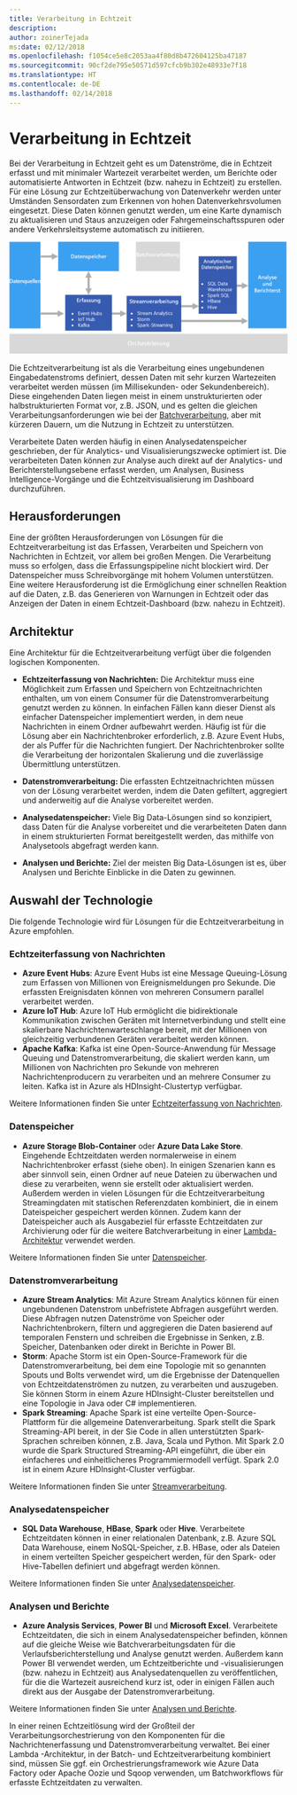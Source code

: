 ```yaml
---
title: Verarbeitung in Echtzeit
description: 
author: zoinerTejada
ms:date: 02/12/2018
ms.openlocfilehash: f1054ce5e8c2053aa4f80d8b472604125ba47187
ms.sourcegitcommit: 90cf2de795e50571d597cfcb9b302e48933e7f18
ms.translationtype: HT
ms.contentlocale: de-DE
ms.lasthandoff: 02/14/2018
---
```

# <a name="real-time-processing"></a>Verarbeitung in Echtzeit

Bei der Verarbeitung in Echtzeit geht es um Datenströme, die in Echtzeit erfasst und mit minimaler Wartezeit verarbeitet werden, um Berichte oder automatisierte Antworten in Echtzeit (bzw. nahezu in Echtzeit) zu erstellen. Für eine Lösung zur Echtzeitüberwachung von Datenverkehr werden unter Umständen Sensordaten zum Erkennen von hohen Datenverkehrsvolumen eingesetzt. Diese Daten können genutzt werden, um eine Karte dynamisch zu aktualisieren und Staus anzuzeigen oder Fahrgemeinschaftsspuren oder andere Verkehrsleitsysteme automatisch zu initiieren.

![](./images/real-time-pipeline.png)

Die Echtzeitverarbeitung ist als die Verarbeitung eines ungebundenen Eingabedatenstroms definiert, dessen Daten mit sehr kurzen Wartezeiten verarbeitet werden müssen (im Millisekunden- oder Sekundenbereich). Diese eingehenden Daten liegen meist in einem unstrukturierten oder halbstrukturierten Format vor, z.B. JSON, und es gelten die gleichen Verarbeitungsanforderungen wie bei der [Batchverarbeitung](./batch-processing.md), aber mit kürzeren Dauern, um die Nutzung in Echtzeit zu unterstützen.

Verarbeitete Daten werden häufig in einen Analysedatenspeicher geschrieben, der für Analytics- und Visualisierungszwecke optimiert ist. Die verarbeiteten Daten können zur Analyse auch direkt auf der Analytics- und Berichterstellungsebene erfasst werden, um Analysen, Business Intelligence-Vorgänge und die Echtzeitvisualisierung im Dashboard durchzuführen.

## <a name="challenges"></a>Herausforderungen

Eine der größten Herausforderungen von Lösungen für die Echtzeitverarbeitung ist das Erfassen, Verarbeiten und Speichern von Nachrichten in Echtzeit, vor allem bei großen Mengen. Die Verarbeitung muss so erfolgen, dass die Erfassungspipeline nicht blockiert wird. Der Datenspeicher muss Schreibvorgänge mit hohem Volumen unterstützen. Eine weitere Herausforderung ist die Ermöglichung einer schnellen Reaktion auf die Daten, z.B. das Generieren von Warnungen in Echtzeit oder das Anzeigen der Daten in einem Echtzeit-Dashboard (bzw. nahezu in Echtzeit).

## <a name="architecture"></a>Architektur

Eine Architektur für die Echtzeitverarbeitung verfügt über die folgenden logischen Komponenten.

- **Echtzeiterfassung von Nachrichten:** Die Architektur muss eine Möglichkeit zum Erfassen und Speichern von Echtzeitnachrichten enthalten, um von einem Consumer für die Datenstromverarbeitung genutzt werden zu können. In einfachen Fällen kann dieser Dienst als einfacher Datenspeicher implementiert werden, in dem neue Nachrichten in einem Ordner aufbewahrt werden. Häufig ist für die Lösung aber ein Nachrichtenbroker erforderlich, z.B. Azure Event Hubs, der als Puffer für die Nachrichten fungiert. Der Nachrichtenbroker sollte die Verarbeitung der horizontalen Skalierung und die zuverlässige Übermittlung unterstützen.

- **Datenstromverarbeitung:** Die erfassten Echtzeitnachrichten müssen von der Lösung verarbeitet werden, indem die Daten gefiltert, aggregiert und anderweitig auf die Analyse vorbereitet werden.

- **Analysedatenspeicher:** Viele Big Data-Lösungen sind so konzipiert, dass Daten für die Analyse vorbereitet und die verarbeiteten Daten dann in einem strukturierten Format bereitgestellt werden, das mithilfe von Analysetools abgefragt werden kann. 

- **Analysen und Berichte:** Ziel der meisten Big Data-Lösungen ist es, über Analysen und Berichte Einblicke in die Daten zu gewinnen. 

## <a name="technology-choices"></a>Auswahl der Technologie

Die folgende Technologie wird für Lösungen für die Echtzeitverarbeitung in Azure empfohlen.

### <a name="real-time-message-ingestion"></a>Echtzeiterfassung von Nachrichten

- **Azure Event Hubs**: Azure Event Hubs ist eine Message Queuing-Lösung zum Erfassen von Millionen von Ereignismeldungen pro Sekunde. Die erfassten Ereignisdaten können von mehreren Consumern parallel verarbeitet werden.
- **Azure IoT Hub**: Azure IoT Hub ermöglicht die bidirektionale Kommunikation zwischen Geräten mit Internetverbindung und stellt eine skalierbare Nachrichtenwarteschlange bereit, mit der Millionen von gleichzeitig verbundenen Geräten verarbeitet werden können.
- **Apache Kafka**: Kafka ist eine Open-Source-Anwendung für Message Queuing und Datenstromverarbeitung, die skaliert werden kann, um Millionen von Nachrichten pro Sekunde von mehreren Nachrichtenproducern zu verarbeiten und an mehrere Consumer zu leiten. Kafka ist in Azure als HDInsight-Clustertyp verfügbar.

Weitere Informationen finden Sie unter [Echtzeiterfassung von Nachrichten](../technology-choices/real-time-ingestion.md).

### <a name="data-storage"></a>Datenspeicher

- **Azure Storage Blob-Container** oder **Azure Data Lake Store**. Eingehende Echtzeitdaten werden normalerweise in einem Nachrichtenbroker erfasst (siehe oben). In einigen Szenarien kann es aber sinnvoll sein, einen Ordner auf neue Dateien zu überwachen und diese zu verarbeiten, wenn sie erstellt oder aktualisiert werden. Außerdem werden in vielen Lösungen für die Echtzeitverarbeitung Streamingdaten mit statischen Referenzdaten kombiniert, die in einem Dateispeicher gespeichert werden können. Zudem kann der Dateispeicher auch als Ausgabeziel für erfasste Echtzeitdaten zur Archivierung oder für die weitere Batchverarbeitung in einer [Lambda-Architektur](../concepts/big-data.md#lambda-architecture) verwendet werden.

Weitere Informationen finden Sie unter [Datenspeicher](../technology-choices/data-storage.md).

### <a name="stream-processing"></a>Datenstromverarbeitung

- **Azure Stream Analytics**: Mit Azure Stream Analytics können für einen ungebundenen Datenstrom unbefristete Abfragen ausgeführt werden. Diese Abfragen nutzen Datenströme von Speicher oder Nachrichtenbrokern, filtern und aggregieren die Daten basierend auf temporalen Fenstern und schreiben die Ergebnisse in Senken, z.B. Speicher, Datenbanken oder direkt in Berichte in Power BI.
- **Storm**: Apache Storm ist ein Open-Source-Framework für die Datenstromverarbeitung, bei dem eine Topologie mit so genannten Spouts und Bolts verwendet wird, um die Ergebnisse der Datenquellen von Echtzeitdatenströmen zu nutzen, zu verarbeiten und auszugeben. Sie können Storm in einem Azure HDInsight-Cluster bereitstellen und eine Topologie in Java oder C# implementieren.
- **Spark Streaming**: Apache Spark ist eine verteilte Open-Source-Plattform für die allgemeine Datenverarbeitung. Spark stellt die Spark Streaming-API bereit, in der Sie Code in allen unterstützten Spark-Sprachen schreiben können, z.B. Java, Scala und Python. Mit Spark 2.0 wurde die Spark Structured Streaming-API eingeführt, die über ein einfacheres und einheitlicheres Programmiermodell verfügt. Spark 2.0 ist in einem Azure HDInsight-Cluster verfügbar.

Weitere Informationen finden Sie unter [Streamverarbeitung](../technology-choices/stream-processing.md).

### <a name="analytical-data-store"></a>Analysedatenspeicher

- **SQL Data Warehouse**, **HBase**, **Spark** oder **Hive**. Verarbeitete Echtzeitdaten können in einer relationalen Datenbank, z.B. Azure SQL Data Warehouse, einem NoSQL-Speicher, z.B. HBase, oder als Dateien in einem verteilten Speicher gespeichert werden, für den Spark- oder Hive-Tabellen definiert und abgefragt werden können.

Weitere Informationen finden Sie unter [Analysedatenspeicher](../technology-choices/analytical-data-stores.md).

### <a name="analytics-and-reporting"></a>Analysen und Berichte

- **Azure Analysis Services**, **Power BI** und **Microsoft Excel**. Verarbeitete Echtzeitdaten, die sich in einem Analysedatenspeicher befinden, können auf die gleiche Weise wie Batchverarbeitungsdaten für die Verlaufsberichterstellung und Analyse genutzt werden. Außerdem kann Power BI verwendet werden, um Echtzeitberichte und -visualisierungen (bzw. nahezu in Echtzeit) aus Analysedatenquellen zu veröffentlichen, für die die Wartezeit ausreichend kurz ist, oder in einigen Fällen auch direkt aus der Ausgabe der Datenstromverarbeitung.

Weitere Informationen finden Sie unter [Analysen und Berichte](../technology-choices/analysis-visualizations-reporting.md).

In einer reinen Echtzeitlösung wird der Großteil der Verarbeitungsorchestrierung von den Komponenten für die Nachrichtenerfassung und Datenstromverarbeitung verwaltet. Bei einer Lambda -Architektur, in der Batch- und Echtzeitverarbeitung kombiniert sind, müssen Sie ggf. ein Orchestrierungsframework wie Azure Data Factory oder Apache Oozie und Sqoop verwenden, um Batchworkflows für erfasste Echtzeitdaten zu verwalten.

